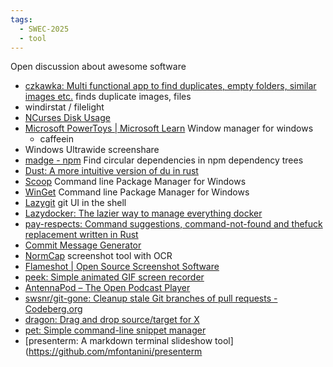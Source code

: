 ```yaml
---
tags:
  - SWEC-2025
  - tool
---
```


Open discussion about awesome software

- [czkawka: Multi functional app to find duplicates, empty folders, similar images etc.](https://github.com/qarmin/czkawka) finds duplicate images, files
- windirstat / filelight
- [NCurses Disk Usage](https://dev.yorhel.nl/ncdu)
- [Microsoft PowerToys \| Microsoft Learn](https://learn.microsoft.com/en-us/windows/powertoys/) Window manager for windows
	- caffeein
- Windows Ultrawide screenshare
- [madge - npm](https://www.npmjs.com/package/madge) Find circular dependencies in npm dependency trees
- [Dust: A more intuitive version of du in rust](https://github.com/bootandy/dust)
- [Scoop](https://github.com/ScoopInstaller/Scoop) Command line Package Manager for Windows
- [WinGet](https://learn.microsoft.com/en-us/windows/package-manager/winget/) Command line Package Manager for Windows
- [Lazygit](https://github.com/jesseduffield/lazygit) git UI in the shell
- [Lazydocker: The lazier way to manage everything docker](https://github.com/jesseduffield/lazydocker)
- [pay-respects: Command suggestions, command-not-found and thefuck replacement written in Rust](https://github.com/iffse/pay-respects)
- [Commit Message Generator](https://whatthecommit.com/)
- [NormCap](https://dynobo.github.io/normcap/) screenshot tool with OCR
- [Flameshot \| Open Source Screenshot Software](https://flameshot.org/)
- [peek: Simple animated GIF screen recorder ](https://github.com/phw/peek)
- [AntennaPod – The Open Podcast Player](https://antennapod.org/)
- [swsnr/git-gone: Cleanup stale Git branches of pull requests - Codeberg.org](https://codeberg.org/swsnr/git-gone)
- [dragon: Drag and drop source/target for X](https://github.com/mwh/dragon)
- [pet: Simple command-line snippet manager](https://github.com/knqyf263/pet)
- [presenterm: A markdown terminal slideshow tool](<https://github.com/mfontanini/presenterm>
